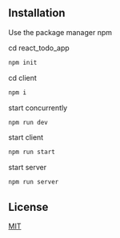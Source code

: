 ## Installation

Use the package manager npm 

cd react_todo_app
```bash
npm init
```
cd client
```bash
npm i
```

start concurrently
```bash
npm run dev
```
start client
```bash
npm run start
```
start server
```bash
npm run server
```

## License
[MIT](https://choosealicense.com/licenses/mit/)
